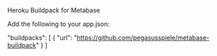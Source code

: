 Heroku Buildpack for Metabase

Add the following to your app.json:

"buildpacks": [
  {
    "url": "https://github.com/pegasusspiele/metabase-buildpack"
  }
]
